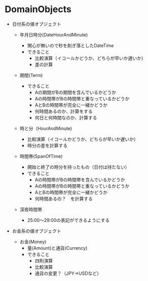 # DomainObjects


- 日付系の値オブジェクト
   - 年月日時分(DateHourAndMinute)
      - 関心が無いので秒を削ぎ落としたDateTime
      - できること
         - 比較演算（イコールかどうか、どちらが早いか遅いか）
         - 差の計算
   - 期間(Term)
      - できること
         - Aの期間がBの期間を含んでいるかどうか
         - Aの時間帯がBの時間帯と重なっているかどうか
         - AとBの時間帯が完全に一緒かどうか
         - 何時間あるのか、計算をする
         - 何日と何時間なのか、計算する

   - 時と分（HourAndMinute)
      - 比較演算（イコールかどうか、どちらが早いか遅いか）
      - 時分の差を計算する
   - 時間帯(SpanOfTime)
      - 開始と終了の時分を持ったもの（日付は持たない）
      - できること
         - Aの時間帯がBの時間帯を含んでいるかどうか
         - Aの時間帯がBの時間帯と重なっているかどうか
         - AとBの時間帯が完全に一緒かどうか
         - 何時間あるの？　を計算する

  - 深夜時間帯
    - 25:00〜29:00の表記ができるようにする

- お金系の値オブジェクト
   - お金(Money)
      - 量(Amount)と通貨(Currency)
      - できること
         - 四則演算
         - 比較演算
         - 通貨の変更？（JPY→USDなど）
